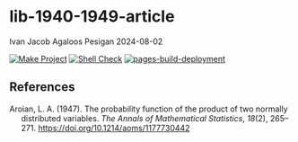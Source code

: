 lib-1940-1949-article
================
Ivan Jacob Agaloos Pesigan
2024-08-02

<!-- README.md is generated from .setup/readme/README.Rmd. Please edit that file -->

<!-- badges: start -->

[![Make
Project](https://github.com/ijapesigan/lib-1940-1949-article/actions/workflows/make.yml/badge.svg)](https://github.com/ijapesigan/lib-1940-1949-article/actions/workflows/make.yml)
[![Shell
Check](https://github.com/ijapesigan/lib-1940-1949-article/actions/workflows/shellcheck.yml/badge.svg)](https://github.com/ijapesigan/lib-1940-1949-article/actions/workflows/shellcheck.yml)
[![pages-build-deployment](https://github.com/ijapesigan/lib-1940-1949-article/actions/workflows/pages/pages-build-deployment/badge.svg)](https://github.com/ijapesigan/lib-1940-1949-article/actions/workflows/pages/pages-build-deployment)
<!-- badges: end -->

## References

<div id="refs" class="references csl-bib-body hanging-indent"
entry-spacing="0" line-spacing="2">

<div id="ref-Aroian-1947" class="csl-entry">

Aroian, L. A. (1947). The probability function of the product of two
normally distributed variables. *The Annals of Mathematical Statistics*,
*18*(2), 265–271. <https://doi.org/10.1214/aoms/1177730442>

</div>

</div>

